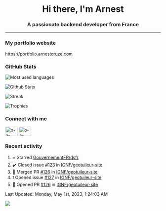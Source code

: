 <h1 align="center">Hi there, I'm Arnest</h1>
<h3 align="center">A passionate backend developer from France</h3>

---

### My portfolio website

https://portfolio.arnestcruze.com

### GitHub Stats

![Most used languages](https://github-readme-stats.vercel.app/api/top-langs/?username=ocruze&langs_count=10&layout=compact&hide=tsql)

![Github Stats](https://github-readme-stats.vercel.app/api?username=ocruze&count_private=true&show_icons=true&title_color=fff&text_color=fff&bg_color=30,36d1dc,904e95)

![Streak](https://github-readme-streak-stats.herokuapp.com/?user=ocruze&)

![Trophies](https://github-profile-trophy.vercel.app/?username=ocruze)

### Connect with me

<p align="left">
  <a href="mailto:o.cruze@live.com" target="blank"><img align="center" src="https://upload.wikimedia.org/wikipedia/commons/d/df/Microsoft_Office_Outlook_%282018%E2%80%93present%29.svg" alt="o-a-cruze" height="30" width="40" /></a>
  <a href="https://linkedin.com/in/o-a-cruze" target="blank"><img align="center" src="https://raw.githubusercontent.com/rahuldkjain/github-profile-readme-generator/master/src/images/icons/Social/linked-in-alt.svg" alt="o-a-cruze" height="30" width="40" /></a>
</p>

### Recent activity

<!--RECENT_ACTIVITY:start-->
1. ⭐ Starred [GouvernementFR/dsfr](https://github.com/GouvernementFR/dsfr)
2. ✔️ Closed issue [#123](https://github.com/IGNF/geotuileur-site/issues/123) in [IGNF/geotuileur-site](https://github.com/IGNF/geotuileur-site)
3. 🎉 Merged PR [#126](https://github.com/IGNF/geotuileur-site/pull/126) in [IGNF/geotuileur-site](https://github.com/IGNF/geotuileur-site)
4. ❗️ Opened issue [#127](https://github.com/IGNF/geotuileur-site/issues/127) in [IGNF/geotuileur-site](https://github.com/IGNF/geotuileur-site)
5. 💪 Opened PR [#126](https://github.com/IGNF/geotuileur-site/pull/126) in [IGNF/geotuileur-site](https://github.com/IGNF/geotuileur-site)
<!--RECENT_ACTIVITY:end-->

<!--RECENT_ACTIVITY:last_update-->
Last Updated: Monday, May 1st, 2023, 1:24:03 AM
<!--RECENT_ACTIVITY:last_update_end-->

[![](https://visitcount.itsvg.in/api?id=ocruze&label=Profile%20Views&pretty=false)](https://visitcount.itsvg.in)
